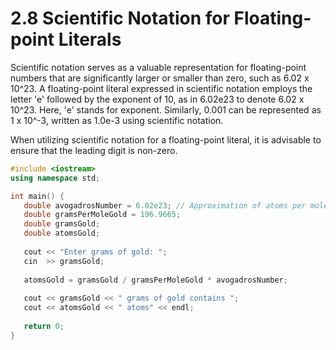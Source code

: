 #  2.8 Scientific Notation for Floating-point Literals

Scientific notation serves as a valuable representation for floating-point numbers that are significantly larger or smaller than zero, such as 6.02 x 10^23. A floating-point literal expressed in scientific notation employs the letter 'e' followed by the exponent of 10, as in 6.02e23 to denote 6.02 x 10^23. Here, 'e' stands for exponent. Similarly, 0.001 can be represented as 1 x 10^-3, written as 1.0e-3 using scientific notation.

When utilizing scientific notation for a floating-point literal, it is advisable to ensure that the leading digit is non-zero.

```c++
#include <iostream>
using namespace std;

int main() {
   double avogadrosNumber = 6.02e23; // Approximation of atoms per mole  
   double gramsPerMoleGold = 196.9665;
   double gramsGold;
   double atomsGold;
   
   cout << "Enter grams of gold: ";
   cin  >> gramsGold;
   
   atomsGold = gramsGold / gramsPerMoleGold * avogadrosNumber;
   
   cout << gramsGold << " grams of gold contains ";
   cout << atomsGold << " atoms" << endl;
   
   return 0;
}
```

